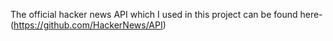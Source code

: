 The official hacker news API which I used in this project can be found here- (https://github.com/HackerNews/API)
